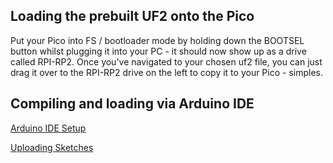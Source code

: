 ## Loading the prebuilt UF2 onto the Pico
Put your Pico into FS / bootloader mode by holding down the BOOTSEL button whilst plugging it into your PC - it should now show up as a drive called RPI-RP2. Once you've navigated to your chosen uf2 file, you can just drag it over to the RPI-RP2 drive on the left to copy it to your Pico - simples.

## Compiling and loading via Arduino IDE
[Arduino IDE Setup](https://github.com/earlephilhower/arduino-pico#installing-via-arduino-boards-manager)

[Uploading Sketches](https://github.com/earlephilhower/arduino-pico#uploading-sketches)